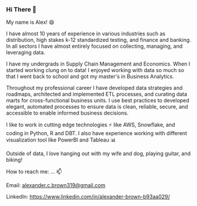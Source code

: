 ### Hi There 👋

My name is Alex! 😄

I have almost 10 years of experience in various industries such as distribution, high stakes k-12 standardized testing, and finance and banking. In all sectors I have almost entirely focused on collecting, managing, and leveraging data.

I have my undergrads in Supply Chain Management and Economics. When I started working clung on to data! I enjoyed working with data so much so that I went back to school and got my master's in Business Analytics.

Throughout my professional career I have developed data strategies and roadmaps, architected and implemented ETL processes, and curating data marts for cross-functional business units. I use best practices to developed elegant, automated processes to ensure data is clean, reliable, secure, and accessible to enable informed business decisions.

I like to work in cutting edge technologies ⚡ like AWS, Snowflake, and coding in Python, R and DBT. I also have experience working with different visualization tool like PowerBI and Tableau :bar_chart:

Outside of data, I love hanging out with my wife and dog, playing guitar, and biking!

How to reach me: … 📫

Email: alexander.c.brown319@gmail.com

LinkedIn: https://www.linkedin.com/in/alexander-brown-b93aa029/
